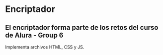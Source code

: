 # Encriptador

## El encriptador forma parte de los retos del curso de Alura - Group 6
Implementa archivos HTML, CSS y JS.
